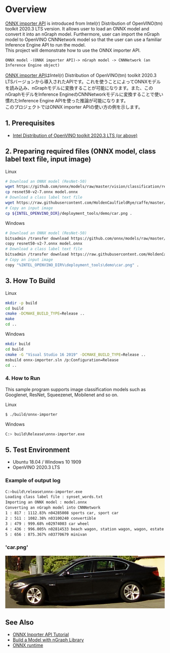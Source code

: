 
# Overview
[ONNX importer API](https://docs.openvinotoolkit.org/latest/_docs_IE_DG_OnnxImporterTutorial.html) is introduced from Intel(r) Distribution of OpenVINO(tm) toolkit 2020.3 LTS version. It allows user to load an ONNX model and convert it into an nGraph model. Furthermore, user can import the nGraph model to OpenVINO CNNNetwork model so that the user can use a familiar Inference Engine API to run the model.  
This project will demonstrate how to use the ONNX importer API.  
```
ONNX model -(ONNX importer API)-> nGraph model -> CNNNetwork (an Inference Engine object)
```

[ONNX importer API](https://docs.openvinotoolkit.org/latest/_docs_IE_DG_OnnxImporterTutorial.html)はIntel(r) Distribution of OpenVINO(tm) toolkit 2020.3 LTSバージョンから導入されたAPIです。これを使うことによってONNXモデルを読み込み、nGraphモデルに変換することが可能になります。また、このnGraphモデルをInference EngineのCNNNetworkモデルに変換することで使い慣れたInference Engine APIを使った推論が可能になります。  
このプロジェクトではONNX importer APIの使い方の例を示します。  

## 1. Prerequisites
* [Intel Distribution of OpenVINO toolkit 2020.3 LTS (or above)](https://software.intel.com/content/www/us/en/develop/tools/openvino-toolkit.html)

## 2. Preparing required files (ONNX model, class label text file, input image)

Linux
```sh
# Download an ONNX model (ResNet-50)
wget https://github.com/onnx/models/raw/master/vision/classification/resnet/model/resnet50-v2-7.onnx
cp resnet50-v2-7.onnx model.onnx
# Download a class label text file
wget https://raw.githubusercontent.com/HoldenCaulfieldRye/caffe/master/data/ilsvrc12/synset_words.txt
# Copy an input image
cp ${INTEL_OPENVINO_DIR}/deployment_tools/demo/car.png .
```

Windows
```sh
# Download an ONNX model (ResNet-50)
bitsadmin /transfer download https://github.com/onnx/models/raw/master/vision/classification/resnet/model/resnet50-v2-7.onnx %CD%\resnet50-v2-7.onnx
copy resnet50-v2-7.onnx model.onnx
# Download a class label text file
bitsadmin /transfer download https://raw.githubusercontent.com/HoldenCaulfieldRye/caffe/master/data/ilsvrc12/synset_words.txt %CD%\synset_words.txt
# Copy an input image
copy "%INTEL_OPENVINO_DIR%\deployment_tools\demo\car.png" .
```

## 3. How To Build

Linux
```sh
mkdir -p build
cd build
cmake -DCMAKE_BUILD_TYPE=Release ..
make
cd ..
```

Windows
```sh
mkdir build
cd build
cmake -G "Visual Studio 16 2019" -DCMAKE_BUILD_TYPE=Release ..
msbuild onnx-importer.sln /p:Configuration=Release
cd ..
```

### 4. How to Run

This sample program supports image classification models such as Googlenet, ResNet, Squeezenet, Mobilenet and so on.  

Linux
```sh
$ ./build/onnx-importer
```

Windows
```sh
C:> build\Release\onnx-importer.exe
```

## 5. Test Environment
- Ubuntu 18.04 / Windows 10 1909  
- OpenVINO 2020.3 LTS  

### Example of output log

```sh
C:>build\release\onnx-importer.exe
Loading class label file : synset_words.txt
Importing an ONNX model : model.onnx
Converting an nGraph model into CNNNetwork
1 : 817 : 1112.83% n04285008 sports car, sport car
2 : 511 : 1082.38% n03100240 convertible
3 : 479 : 999.68% n02974003 car wheel
4 : 436 : 996.005% n02814533 beach wagon, station wagon, wagon, estate car, beach waggon, station waggon, waggon
5 : 656 : 875.367% n03770679 minivan
```

### 'car.png'
![car](./resources/car.png)

## See Also  
* [ONNX Inporter API Tutorial](https://docs.openvinotoolkit.org/latest/_docs_IE_DG_OnnxImporterTutorial.html)  
* [Build a Model with nGraph Library](https://docs.openvinotoolkit.org/latest/_docs_IE_DG_nGraphTutorial.html)
* [ONNX runtime](https://github.com/microsoft/onnxruntime)
